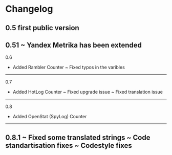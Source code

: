 Changelog
=======
0.5 
first public version
-------------------------------------------------------
0.51 
~ Yandex Metrika has been extended
-------------------------------------------------------
0.6
+ Added Rambler Counter
~ Fixed typos in the varibles
-------------------------------------------------------
0.7 
+ Added HotLog Counter
~ Fixed upgrade issue
~ Fixed translation issue
-------------------------------------------------------
0.8
+ Added OpenStat (SpyLog) Counter
-------------------------------------------------------
0.8.1
~ Fixed some translated strings
~ Code standartisation fixes
~ Codestyle fixes
-------------------------------------------------------
